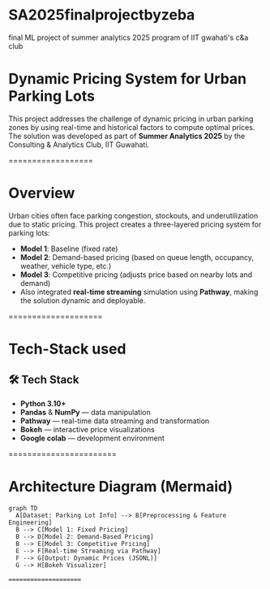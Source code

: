 # SA2025finalprojectbyzeba
final ML project of summer analytics 2025 program of IIT gwahati's c&amp;a club

 # Dynamic Pricing System for Urban Parking Lots

This project addresses the challenge of dynamic pricing in urban parking zones by using real-time and historical factors to compute optimal prices. The solution was developed as part of **Summer Analytics 2025** by the Consulting & Analytics Club, IIT Guwahati.

==================


# Overview

Urban cities often face parking congestion, stockouts, and underutilization due to static pricing. This project creates a three-layered pricing system for parking lots:

- **Model 1**: Baseline (fixed rate)
- **Model 2**: Demand-based pricing (based on queue length, occupancy, weather, vehicle type, etc.)
- **Model 3**: Competitive pricing (adjusts price based on nearby lots and demand)
- Also integrated **real-time streaming** simulation using **Pathway**, making the solution dynamic and deployable.

====================

# Tech-Stack used 


## 🛠 Tech Stack

- **Python 3.10+**
- **Pandas** & **NumPy** — data manipulation
- **Pathway** — real-time data streaming and transformation
- **Bokeh** — interactive price visualizations
- **Google colab** — development environment

=======================

# Architecture Diagram (Mermaid)

```mermaid
graph TD
  A[Dataset: Parking Lot Info] --> B[Preprocessing & Feature Engineering]
  B --> C[Model 1: Fixed Pricing]
  B --> D[Model 2: Demand-Based Pricing]
  B --> E[Model 3: Competitive Pricing]
  E --> F[Real-time Streaming via Pathway]
  F --> G[Output: Dynamic Prices (JSONL)]
  G --> H[Bokeh Visualizer]

====================
